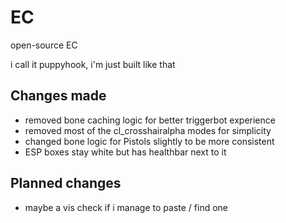 # EC
open-source EC

i call it puppyhook, i'm just built like that

## Changes made
- removed bone caching logic for better triggerbot experience
- removed most of the cl_crosshairalpha modes for simplicity
- changed bone logic for Pistols slightly to be more consistent
- ESP boxes stay white but has healthbar next to it

## Planned changes
- maybe a vis check if i manage to paste / find one
